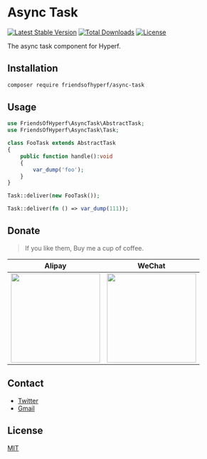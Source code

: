 # Async Task

[![Latest Stable Version](https://img.shields.io/packagist/v/friendsofhyperf/async-task)](https://packagist.org/packages/friendsofhyperf/async-task)
[![Total Downloads](https://img.shields.io/packagist/dt/friendsofhyperf/async-task)](https://packagist.org/packages/friendsofhyperf/async-task)
[![License](https://img.shields.io/packagist/l/friendsofhyperf/async-task)](https://github.com/friendsofhyperf/async-task)

The async task component for Hyperf.

## Installation

```bash
composer require friendsofhyperf/async-task
```

## Usage

```php
use FriendsOfHyperf\AsyncTask\AbstractTask;
use FriendsOfHyperf\AsyncTask\Task;

class FooTask extends AbstractTask
{
    public function handle():void
    {
        var_dump('foo');
    }
}

Task::deliver(new FooTask());

Task::deliver(fn () => var_dump(111));
```

## Donate

> If you like them, Buy me a cup of coffee.

| Alipay | WeChat |
|  ----  |  ----  |
| <img src="https://hdj.me/images/alipay-min.jpg" width="200" height="200" />  | <img src="https://hdj.me/images/wechat-pay-min.jpg" width="200" height="200" /> |

## Contact

- [Twitter](https://twitter.com/huangdijia)
- [Gmail](mailto:huangdijia@gmail.com)

## License

[MIT](LICENSE)
